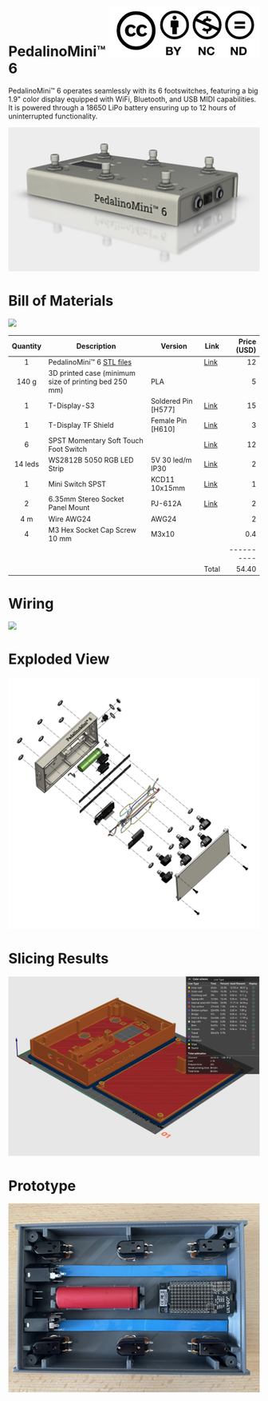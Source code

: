 <a href="https://creativecommons.org/licenses/by-nc-nd/4.0/"><img align="right" src="./images/cc-by-nc-nd--300x104.png" /></a>
<br>
<br>
# PedalinoMini™ 6

PedalinoMini™ 6 operates seamlessly with its 6 footswitches, featuring a big 1.9" color display equipped with WiFi, Bluetooth, and USB MIDI capabilities. It is powered through a 18650 LiPo battery ensuring up to 12 hours of uninterrupted functionality.

![](./images/PedalinoMini%206.jpg)

# Bill of Materials

![](./images/PedalinoMini%208%20Naked.jpg)

Quantity|Description|Version|Link|Price (USD)
:------:|-----------|-------|----|-----:
1|PedalinoMini™ 6 [STL files](https://github.com/pedalino-sponsors/PedalinoMini-6)||[Link](https://github.com/sponsors/alf45tar/sponsorships?sponsor=alf45tar&tier_id=398965&preview=false)|12
140 g|3D printed case (minimum size of printing bed 250 mm)|PLA||5
1|T-Display-S3|Soldered Pin [H577]|[Link](https://www.lilygo.cc/products/t-display-s3?variant=42351558590645)|15
1|T-Display TF Shield|Female Pin [H610]|[Link](https://www.lilygo.cc/products/t-display-tf-shied?variant=42729797025973)|3
6|SPST Momentary Soft Touch Foot Switch||[Link](https://www.aliexpress.com/item/1005004646906063.html)|12
14 leds|WS2812B 5050 RGB LED Strip|5V 30 led/m IP30|[Link](https://www.aliexpress.com/item/1005004289391906.html)|2
1|Mini Switch SPST|KCD11 10x15mm|[Link](https://www.aliexpress.com/item/1005004533086891.html)|1
2|6.35mm Stereo Socket Panel Mount|PJ-612A|[Link](https://www.aliexpress.com/item/1005003631337479.html)|2
4 m|Wire AWG24|AWG24||2
4|M3 Hex Socket Cap Screw 10 mm|M3x10||0.4
|||||----------
||||Total|54.40

# Wiring

![](./images/PedalinoMini%206%20Wiring.jpg)

# Exploded View

![](./images/PedalinoMini%206%20Exploded%20View.jpg)

# Slicing Results

![](./images/PedalinoMini%206%20Slicing%20Results.jpg)

# Prototype

![](./images/PedalinoMini%206%20Inside.jpg)
